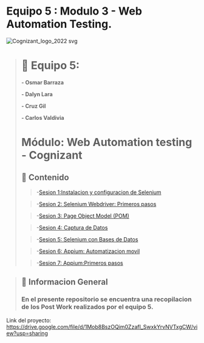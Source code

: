 # Equipo 5 : Modulo 3 - Web Automation Testing.
![Cognizant_logo_2022 svg](https://user-images.githubusercontent.com/77414220/167276034-fc9aba50-8b81-4ce6-8da8-db3aea61e87b.png)

># :busts_in_silhouette: Equipo 5:
>
>**- Osmar Barraza**
>
>**- Dalyn Lara**
>
>**- Cruz Gil**
>
>**- Carlos Valdivia**
>
># Módulo: Web Automation testing  - Cognizant
>## :bookmark_tabs: Contenido
>>-[Sesion 1:Instalacion y configuracion de Selenium](https://github.com/DalynLC/Team-05-Module-03/tree/main/Sesi%C3%B3n01)
>
>>-[Sesion 2: Selenium Webdriver: Primeros pasos](https://github.com/DalynLC/Team-05-Module-03/tree/main/Sesi%C3%B3n02)
>
>>-[Sesion 3: Page Object Model (POM)](https://github.com/DalynLC/Team-05-Module-03/tree/main/Sesi%C3%B3n03)
>
>>-[Sesion 4: Captura de Datos](https://github.com/DalynLC/Team-05-Module-03/tree/main/Sesi%C3%B3n04)
>
>>-[Sesion 5: Selenium con Bases de Datos](https://github.com/DalynLC/Team-05-Module-03/tree/main/Sesi%C3%B3n05)
>
>>-[Sesion 6: Appium: Automatizacion movil](https://github.com/DalynLC/Team-05-Module-03/tree/main/Sesi%C3%B3n06)
>
>>-[Sesion 7: Appium:Primeros pasos](https://github.com/DalynLC/Team-05-Module-03/tree/main/Sesi%C3%B3n07)

>## :mega: Informacion General
>
>### En el presente repositorio se encuentra una recopilacion de los Post Work realizados por el equipo 5.

Link del proyecto: https://drive.google.com/file/d/1Mob8BszOQim0ZzafI_SwxkYrvNVTxgCW/view?usp=sharing
